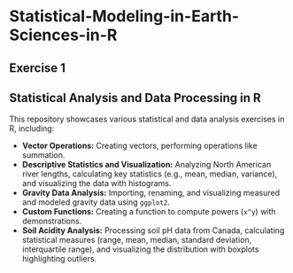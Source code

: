 # Statistical-Modeling-in-Earth-Sciences-in-R
## Exercise 1
## Statistical Analysis and Data Processing in R

This repository showcases various statistical and data analysis exercises in R, including:

- **Vector Operations:** Creating vectors, performing operations like summation.
- **Descriptive Statistics and Visualization:** Analyzing North American river lengths, calculating key statistics (e.g., mean, median, variance), and visualizing the data with histograms.
- **Gravity Data Analysis:** Importing, renaming, and visualizing measured and modeled gravity data using `ggplot2`.
- **Custom Functions:** Creating a function to compute powers (`x^y`) with demonstrations.
- **Soil Acidity Analysis:** Processing soil pH data from Canada, calculating statistical measures (range, mean, median, standard deviation, interquartile range), and visualizing the distribution with boxplots highlighting outliers.
